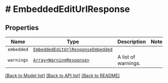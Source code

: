 # # EmbeddedEditUrlResponse



## Properties

Name | Type | Description | Notes
------------ | ------------- | ------------- | -------------
| `embedded` | [```EmbeddedEditUrlResponseEmbedded```](EmbeddedEditUrlResponseEmbedded.md) |    |  |
| `warnings` | [```Array<WarningResponse>```](WarningResponse.md) |  A list of warnings.  |  |

[[Back to Model list]](../../README.md#models) [[Back to API list]](../../README.md#endpoints) [[Back to README]](../../README.md)
